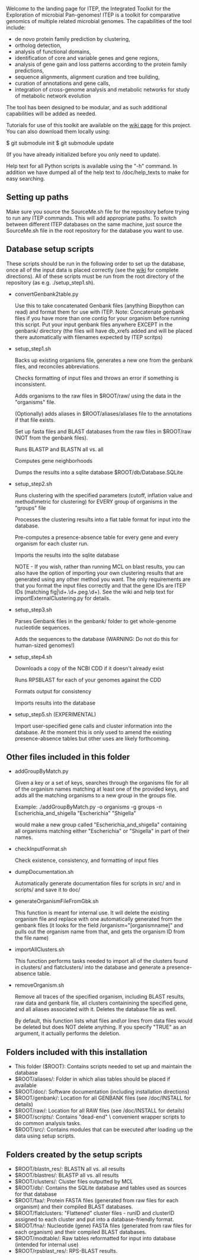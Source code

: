 Welcome to the landing page for ITEP, the Integrated Toolkit for the Exploration of microbial Pan-genomes! ITEP is a toolkit for comparative genomics of multiple related
microbial genomes. The capabilities of the tool include:

* de novo protein family prediction by clustering, 
* ortholog detection, 
* analysis of functional domains,
* identification of core and variable genes and gene regions, 
* analysis of gene gain and loss patterns according to the protein family predictions,
* sequence alignments, alignment curation and tree building, 
* curation of annotations and gene calls,
* integration of cross-genome analysis and metabolic networks for study of metabolic network evolution

The tool has been designed to be modular, and as such additional capabilities will be added as needed.

Tutorials for use of this toolkit are available on the [wiki page](https://github.com/mattb112885/clusterDbAnalysis/wiki/) for this project. You can also download them locally 
using:

$ git submodule init
$ git submodule update

(If you have already initialized before you only need to update).

Help text for all Python scripts is available using the "-h" command. In addition we have dumped all of the help text to /doc/help_texts to make for easy searching.

## Setting up paths

Make sure you source the SourceMe.sh file for the repository before trying to run any ITEP commands. This will add appropriate paths. 
To switch between different ITEP databases on the same machine, just source the SourceMe.sh file in the root repository for the database you want to use.

## Database setup scripts

These scripts should be run in the following order to set up the database, once all of the input data is placed correctly (see the 
[wiki](https://github.com/mattb112885/clusterDbAnalysis/wiki) for complete directions). All of these scripts must be run from the
root directory of the repository (as e.g. ./setup_step1.sh).

* convertGenbank2table.py

    Use this to take concatenated Genbank files (anything Biopython can read) and format them for use with ITEP. Note: Concatenate genbank files if you have
more than one contig for your organism before running this script. Put your input genbank files anywhere EXCEPT in the genbank/ directory (the files will 
have db_xrefs added and will be placed there automatically with filenames expected by ITEP scritps)
 
* setup_step1.sh

    Backs up existing organisms file, generates a new one from the genbank files, and reconciles abbreviations. 

    Checks formatting of input files and throws an error if something is inconsistent.

    Adds organisms to the raw files in $ROOT/raw/ using the data in the "organisms" file.

    (Optionally) adds aliases in $ROOT/aliases/aliases file to the annotations if that file exists.
    
    Set up fasta files and BLAST databases from the raw files in $ROOT/raw (NOT from the genbank files).

    Runs BLASTP and BLASTN all vs. all 

    Computes gene neighborhoods

    Dumps the results into a sqlite database $ROOT/db/Database.SQLite

* setup_step2.sh

    Runs clustering with the specified parameters (cutoff, inflation value and method\metric for clustering) for EVERY group of organisms in the "groups" file
    
    Processes the clustering results into a flat table format for input into the database.

    Pre-computes a presence-absence table for every gene and every organism for each cluster run.

    Imports the results into the sqlite database

    NOTE - If you wish, rather than running MCL on blast results, you can also have the option of importing your own clustering results that are generated using any
    other method you want. The only requirements are that you format the input files correctly and that the gene IDs are ITEP IDs (matching fig\|\d+\.\d+\.peg\.\d+). See the wiki
    and help text for importExternalClustering.py for details.

* setup_step3.sh 

    Parses Genbank files in the genbank/ folder to get whole-genome nucleotide sequences.

    Adds the sequences to the database (WARNING: Do not do this for human-sized genomes!)

* setup_step4.sh

    Downloads a copy of the NCBI CDD if it doesn't already exist

    Runs RPSBLAST for each of your genomes against the CDD

    Formats output for consistency

    Imports results into the database

* setup_step5.sh (EXPERIMENTAL)

    Import user-specified gene calls and cluster information into the database. At the moment this is only used to amend the existing presence-absence tables but other uses are likely forthcoming.

## Other files included in this folder

* addGroupByMatch.py 

    Given a key or a set of keys, searches through the organisms file for all of the organism names matching at least one of the provided keys, 
    and adds all the matching organisms to a new group in the groups file.

    Example: ./addGroupByMatch.py -o organisms -g groups -n Escherichia_and_shigella "Escherichia" "Shigella"
 
    would make a new group called "Escherichia_and_shigella" containing all organisms matching either "Escherichia" or
    "Shigella" in part of their names.

* checkInputFormat.sh 

    Check existence, consistency, and formatting of input files

* dumpDocumentation.sh 

    Automatically generate documentation files for scripts in src/ and in scripts/ and save it to doc/

* generateOrganismFileFromGbk.sh 

    This function is meant for internal use. It will delete the existing organism file and replace 
    with one automatically generated from the genbank files (it looks for the field /organism="[organismname]"
    and pulls out the organism name from that, and gets the organism ID from the file name)

* importAllClusters.sh

    This function performs tasks needed to import all of the clusters found in clusters/ and flatclusters/ into the database
    and generate a presence-absence table.

* removeOrganism.sh 

    Remove all traces of the specified organism, including BLAST results, raw data and genbank file, all clusters 
    containining the specified gene, and all aliases associated with it. Deletes the database file as well.

    By default, this function lists what files and\or lines from data files would be deleted but does NOT delete anything.
    If you specify "TRUE" as an argument, it actually performs the deletion.

## Folders included with this installation

* This folder ($ROOT): Contains scripts needed to set up and maintain the database
* $ROOT/aliases/: Folder in which alias tables should be placed if available
* $ROOT/doc/: Software documentation (including installation directions)
* $ROOT/genbank/: Location for all GENBANK files (see /doc/INSTALL for details)
* $ROOT/raw/: Location for all RAW files (see /doc/INSTALL for details)
* $ROOT/scripts/: Contains "dead-end" \ convenient wrapper scripts to do common analysis tasks.
* $ROOT/src/: Contains modules that can be executed after loading up the data using setup scripts.

## Folders created by the setup scripts

* $ROOT/blastn_res/: BLASTN all vs. all results
* $ROOT/blastres/: BLASTP all vs. all results
* $ROOT/clusters/: Cluster files outputted by MCL
* $ROOT/db/: Contains the SQLite database and tables used as sources for that database
* $ROOT/faa/: Protein FASTA files (generated from raw files for each organism) and their compiled BLAST databases.
* $ROOT/flatclusters: "Flattened" cluster files - runID and clusterID assigned to each cluster and put into a database-friendly format.
* $ROOT/fna/: Nucleotide (gene) FASTA files (generated from raw files for each organism) and their compiled BLAST databases.
* $ROOT/modtable/: Raw tables reformatted for input into database (intended for internal use)
* $ROOT/rpsblast_res/: RPS-BLAST results.
